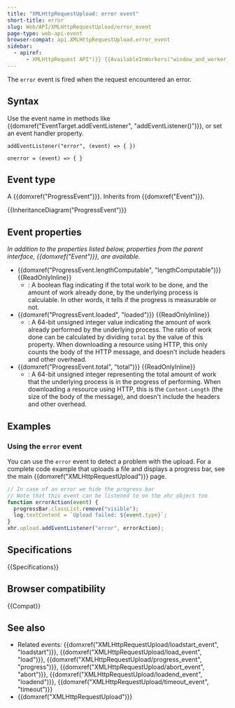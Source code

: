 ```yaml
---
title: "XMLHttpRequestUpload: error event"
short-title: error
slug: Web/API/XMLHttpRequestUpload/error_event
page-type: web-api-event
browser-compat: api.XMLHttpRequestUpload.error_event
sidebar:
  - apiref:
      - XMLHttpRequest API")}} {{AvailableInWorkers("window_and_worker_except_service
---
```


The `error` event is fired when the request encountered an error.

## Syntax

Use the event name in methods like {{domxref("EventTarget.addEventListener", "addEventListener()")}}, or set an event handler property.

```js-nolint
addEventListener("error", (event) => { })

onerror = (event) => { }
```

## Event type

A {{domxref("ProgressEvent")}}. Inherits from {{domxref("Event")}}.

{{InheritanceDiagram("ProgressEvent")}}

## Event properties

_In addition to the properties listed below, properties from the parent interface, {{domxref("Event")}}, are available._

- {{domxref("ProgressEvent.lengthComputable", "lengthComputable")}} {{ReadOnlyInline}}
  - : A boolean flag indicating if the total work to be done, and the amount of work already done, by the underlying process is calculable. In other words, it tells if the progress is measurable or not.
- {{domxref("ProgressEvent.loaded", "loaded")}} {{ReadOnlyInline}}
  - : A 64-bit unsigned integer value indicating the amount of work already performed by the underlying process. The ratio of work done can be calculated by dividing `total` by the value of this property. When downloading a resource using HTTP, this only counts the body of the HTTP message, and doesn't include headers and other overhead.
- {{domxref("ProgressEvent.total", "total")}} {{ReadOnlyInline}}
  - : A 64-bit unsigned integer representing the total amount of work that the underlying process is in the progress of performing. When downloading a resource using HTTP, this is the `Content-Length` (the size of the body of the message), and doesn't include the headers and other overhead.

## Examples

### Using the `error` event

You can use the `error` event to detect a problem with the upload. For a complete code example that uploads a file and displays a progress bar, see the main {{domxref("XMLHttpRequestUpload")}} page.

```js
// In case of an error we hide the progress bar
// Note that this event can be listened to on the xhr object too
function errorAction(event) {
  progressBar.classList.remove("visible");
  log.textContent = `Upload failed: ${event.type}`;
}
xhr.upload.addEventListener("error", errorAction);
```

## Specifications

{{Specifications}}

## Browser compatibility

{{Compat}}

## See also

- Related events: {{domxref("XMLHttpRequestUpload/loadstart_event", "loadstart")}}, {{domxref("XMLHttpRequestUpload/load_event", "load")}}, {{domxref("XMLHttpRequestUpload/progress_event", "progress")}}, {{domxref("XMLHttpRequestUpload/abort_event", "abort")}}, {{domxref("XMLHttpRequestUpload/loadend_event", "loadend")}}, {{domxref("XMLHttpRequestUpload/timeout_event", "timeout")}}
- {{domxref("XMLHttpRequestUpload")}}
